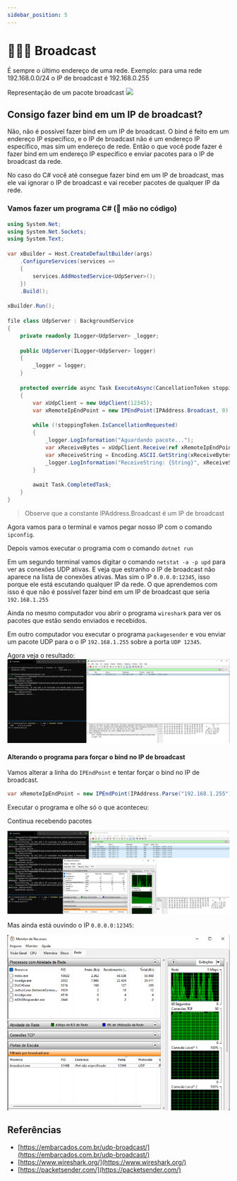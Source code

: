 ```yaml
---
sidebar_position: 5
---
```


# 👨‍👩‍👦 Broadcast

É sempre o último endereço de uma rede. Exemplo: para uma rede 192.168.0.0/24 o IP de broadcast é 192.168.0.255

Representação de um pacote broadcast
![](https://i.stack.imgur.com/Jq190.gif)

## Consigo fazer bind em um IP de broadcast?

Não, não é possível fazer bind em um IP de broadcast. O bind é feito em um endereço IP específico, e o IP de broadcast não é um endereço IP específico, mas sim um endereço de rede. Então o que você pode fazer é fazer bind em um endereço IP específico e enviar pacotes para o IP de broadcast da rede.

No caso do C# você até consegue fazer bind em um IP de broadcast, mas ele vai ignorar o IP de broadcast e vai receber pacotes de qualquer IP da rede.

### Vamos fazer um programa C# (🔨 mão no código)

```csharp
using System.Net;
using System.Net.Sockets;
using System.Text;

var xBuilder = Host.CreateDefaultBuilder(args)
    .ConfigureServices(services =>
    {
        services.AddHostedService<UdpServer>();
    })
    .Build();

xBuilder.Run();

file class UdpServer : BackgroundService
{
    private readonly ILogger<UdpServer> _logger;

    public UdpServer(ILogger<UdpServer> logger)
    {
        _logger = logger;
    }

    protected override async Task ExecuteAsync(CancellationToken stoppingToken)
    {
        var xUdpClient = new UdpClient(12345);
        var xRemoteIpEndPoint = new IPEndPoint(IPAddress.Broadcast, 0);

        while (!stoppingToken.IsCancellationRequested)
        {
            _logger.LogInformation("Aguardando pacote...");
            var xReceiveBytes = xUdpClient.Receive(ref xRemoteIpEndPoint);
            var xReceiveString = Encoding.ASCII.GetString(xReceiveBytes);
            _logger.LogInformation("ReceiveString: {String}", xReceiveString);
        }

        await Task.CompletedTask;
    }
}
```

> Observe que a constante IPAddress.Broadcast é um IP de broadcast

Agora vamos para o terminal e vamos pegar nosso IP com o comando `ipconfig`.

Depois vamos executar o programa com o comando `dotnet run`

Em um segundo terminal vamos digitar o comando `netstat -a -p upd` para ver as conexões UDP ativas. E veja que estranho o IP de broadcast não aparece na lista de conexões ativas. Mas sim o IP `0.0.0.0:12345`, isso porque ele está escutando qualquer IP da rede. O que aprendemos com isso é que não é possível fazer bind em um IP de broadcast que seria `192.168.1.255`

Ainda no mesmo computador vou abrir o programa `wireshark` para ver os pacotes que estão sendo enviados e recebidos.

Em outro computador vou executar o programa `packagesender` e vou enviar um pacote UDP para o o IP `192.168.1.255` sobre a porta `UDP 12345`.

Agora veja o resultado:
![Alt text](./img/image3.png)

#### Alterando o programa para forçar o bind no IP de broadcast

Vamos alterar a linha do `IPEndPoint` e tentar forçar o bind no IP de broadcast.

```csharp
var xRemoteIpEndPoint = new IPEndPoint(IPAddress.Parse("192.168.1.255"), 0);
```

Executar o programa e olhe só o que aconteceu:

Continua recebendo pacotes

![Alt text](./img/image4.png)

Mas ainda está ouvindo o IP `0.0.0.0:12345`:

![Alt text](./img/image5.png)

## Referências

- [https://embarcados.com.br/udp-broadcast/](https://embarcados.com.br/udp-broadcast/)
- [https://www.wireshark.org/](https://www.wireshark.org/)
- [https://packetsender.com/](https://packetsender.com/)
